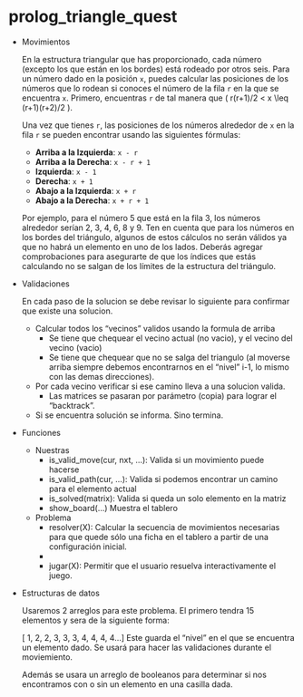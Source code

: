 # prolog_triangle_quest

- Movimientos
    
    En la estructura triangular que has proporcionado, cada número (excepto los que están en los bordes) está rodeado por otros seis. Para un número dado en la posición `x`, puedes calcular las posiciones de los números que lo rodean si conoces el número de la fila `r` en la que se encuentra `x`. Primero, encuentras `r` de tal manera que \( r(r+1)/2 < x \leq (r+1)(r+2)/2 \).
    
    Una vez que tienes `r`, las posiciones de los números alrededor de `x` en la fila `r` se pueden encontrar usando las siguientes fórmulas:
    
    - **Arriba a la Izquierda**: `x - r`
    - **Arriba a la Derecha**: `x - r + 1`
    - **Izquierda**: `x - 1`
    - **Derecha**: `x + 1`
    - **Abajo a la Izquierda**: `x + r`
    - **Abajo a la Derecha**: `x + r + 1`
    
    Por ejemplo, para el número 5 que está en la fila 3, los números alrededor serían 2, 3, 4, 6, 8 y 9. Ten en cuenta que para los números en los bordes del triángulo, algunos de estos cálculos no serán válidos ya que no habrá un elemento en uno de los lados. Deberás agregar comprobaciones para asegurarte de que los índices que estás calculando no se salgan de los límites de la estructura del triángulo.
    
- Validaciones
    
    En cada paso de la solucion se debe revisar lo siguiente para confirmar que existe una solucion.
    
    - Calcular todos los “vecinos” validos usando la formula de arriba
        - Se tiene que chequear el vecino actual (no vacio), y el vecino del vecino (vacio)
        - Se tiene que chequear que no se salga del triangulo (al moverse arriba siempre debemos encontrarnos en el “nivel” i-1, lo mismo con las demas direcciones).
    - Por cada vecino verificar si ese camino lleva a una solucion valida.
        - Las matrices se pasaran por parámetro (copia) para lograr el “backtrack”.
    - Si se encuentra solución se informa. Sino termina.
- Funciones
    - Nuestras
        - is_valid_move(cur, nxt, …): Valida si un movimiento puede hacerse
        - is_valid_path(cur, …): Valida si podemos encontrar un camino para el elemento actual
        - is_solved(matrix): Valida si queda un solo elemento en la matriz
        - show_board(...) Muestra el tablero
    - Problema
        - resolver(X): Calcular la secuencia de movimientos necesarias para que quede sólo una ficha en el tablero a partir de
        una configuración inicial.
       -
        - jugar(X): Permitir que el usuario resuelva interactivamente el juego.
- Estructuras de datos
    
    Usaremos 2 arreglos para este problema. El primero tendra 15 elementos y sera de la siguiente forma: 
    
    [ 1, 2, 2, 3, 3, 3, 4, 4, 4, 4…] Este guarda el “nivel” en el que se encuentra un elemento dado. Se usará para hacer las validaciones durante el moviemiento.
    
    Además se usara un arreglo de booleanos para determinar si nos encontramos con o sin un elemento en una casilla dada.
